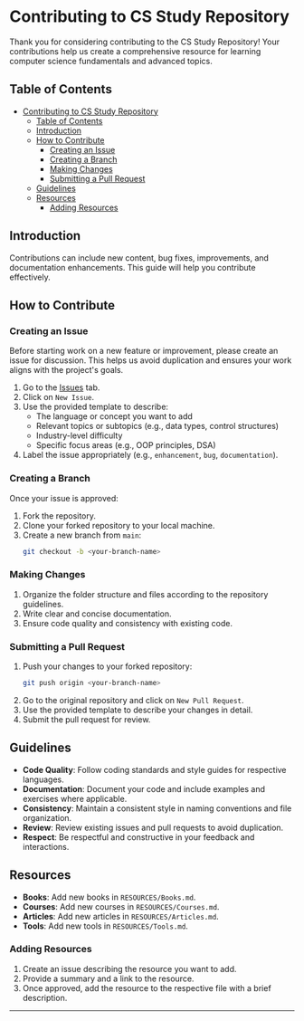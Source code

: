 # Contributing to CS Study Repository

Thank you for considering contributing to the CS Study Repository! Your contributions help us create a comprehensive resource for learning computer science fundamentals and advanced topics.

## Table of Contents

- [Contributing to CS Study Repository](#contributing-to-cs-study-repository)
  - [Table of Contents](#table-of-contents)
  - [Introduction](#introduction)
  - [How to Contribute](#how-to-contribute)
    - [Creating an Issue](#creating-an-issue)
    - [Creating a Branch](#creating-a-branch)
    - [Making Changes](#making-changes)
    - [Submitting a Pull Request](#submitting-a-pull-request)
  - [Guidelines](#guidelines)
  - [Resources](#resources)
    - [Adding Resources](#adding-resources)

## Introduction

Contributions can include new content, bug fixes, improvements, and documentation enhancements. This guide will help you contribute effectively.

## How to Contribute

### Creating an Issue

Before starting work on a new feature or improvement, please create an issue for discussion. This helps us avoid duplication and ensures your work aligns with the project's goals.

1. Go to the [Issues](https://github.com/your-repo/issues) tab.
2. Click on `New Issue`.
3. Use the provided template to describe:
   - The language or concept you want to add
   - Relevant topics or subtopics (e.g., data types, control structures)
   - Industry-level difficulty
   - Specific focus areas (e.g., OOP principles, DSA)
4. Label the issue appropriately (e.g., `enhancement`, `bug`, `documentation`).

### Creating a Branch

Once your issue is approved:

1. Fork the repository.
2. Clone your forked repository to your local machine.
3. Create a new branch from `main`:
   ```sh
   git checkout -b <your-branch-name>
   ```

### Making Changes

1. Organize the folder structure and files according to the repository guidelines.
2. Write clear and concise documentation.
3. Ensure code quality and consistency with existing code.

### Submitting a Pull Request

1. Push your changes to your forked repository:
   ```sh
   git push origin <your-branch-name>
   ```
2. Go to the original repository and click on `New Pull Request`.
3. Use the provided template to describe your changes in detail.
4. Submit the pull request for review.

## Guidelines

- **Code Quality**: Follow coding standards and style guides for respective languages.
- **Documentation**: Document your code and include examples and exercises where applicable.
- **Consistency**: Maintain a consistent style in naming conventions and file organization.
- **Review**: Review existing issues and pull requests to avoid duplication.
- **Respect**: Be respectful and constructive in your feedback and interactions.

## Resources

- **Books**: Add new books in `RESOURCES/Books.md`.
- **Courses**: Add new courses in `RESOURCES/Courses.md`.
- **Articles**: Add new articles in `RESOURCES/Articles.md`.
- **Tools**: Add new tools in `RESOURCES/Tools.md`.

### Adding Resources

1. Create an issue describing the resource you want to add.
2. Provide a summary and a link to the resource.
3. Once approved, add the resource to the respective file with a brief description.

---
